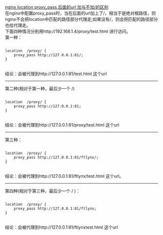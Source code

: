 [nginx location proxy_pass 后面的url 加与不加/的区别](https://yq.aliyun.com/articles/506996?spm=5176.10695662.1996646101.searchclickresult.411f490dl0ZSc0)  
在nginx中配置proxy_pass时，当在后面的url加上了/，相当于是绝对根路径，则nginx不会把location中匹配的路径部分代理走;如果没有/，则会把匹配的路径部分也给代理走。  
下面四种情况分别用http://192.168.1.4/proxy/test.html 进行访问。  
第一种：
<pre>
<code>
location  /proxy/ {
    proxy_pass http://127.0.0.1:81/;
}
</code>
</pre>
结论：会被代理到http://127.0.0.1:81/test.html 这个url
<hr/>
第二种(相对于第一种，最后少一个 /)
<pre>
<code>
location  /proxy/ {
    proxy_pass http://127.0.0.1:81;
}
</code>
</pre>
结论：会被代理到http://127.0.0.1:81/proxy/test.html 这个url
<hr/>
第三种：
<pre>
<code>
location  /proxy/ {
    proxy_pass http://127.0.0.1:81/ftlynx/;
}
</code>
</pre>
结论：会被代理到http://127.0.0.1:81/ftlynx/test.html 这个url。
<hr/>
第四种(相对于第三种，最后少一个 / )：
<pre>
<code>
location  /proxy/ {
    proxy_pass http://127.0.0.1:81/ftlynx;
}
</code>
</pre>
结论：会被代理到http://127.0.0.1:81/ftlynxtest.html 这个url
